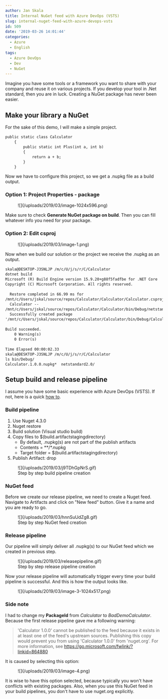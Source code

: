```yaml
---
author: Jan Skala
title: Internal NuGet feed with Azure DevOps (VSTS)
slug: internal-nuget-feed-with-azure-devops-vsts
id: 509
date: '2019-03-26 14:01:44'
categories:
  - Azure
  - English
tags:
  - Azure DevOps
  - Dev
  - NuGet
---
```


Imagine you have some tools or a framework you want to share with your company and reuse it on various projects. If you develop your tool in .Net standard, then you are in luck. Creating a NuGet package has never been easier.

## Make your library a NuGet

For the sake of this demo, I will make a simple project.

    public static class Calculator
        {
            public static int Plus(int a, int b)
            {
                return a + b;
            }
        }

Now we have to configure this project, so we get a .nupkg file as a build output.

### Option 1: Project Properties - package

<figure class="wp-block-image">![](/uploads/2019/03/image-1024x596.png)</figure>

Make sure to check **Generate NuGet package on build**. Then you can fill whatever info you need for your package.

### Option 2: Edit csproj

<figure class="wp-block-image">![](/uploads/2019/03/image-1.png)</figure>

Now when we build our solution or the project we receive the .nupkg as an output.

    skala@DESKTOP-J3SNLJP /m/c/U/j/s/r/C/Calculator
    dotnet build
    Microsoft (R) Build Engine version 15.9.20+g88f5fadfbe for .NET Core
    Copyright (C) Microsoft Corporation. All rights reserved.

      Restore completed in 66.99 ms for /mnt/c/Users/jskal/source/repos/Calculator/Calculator/Calculator.csproj.
      Calculator -- /mnt/c/Users/jskal/source/repos/Calculator/Calculator/bin/Debug/netstandard2.0/Calculator.dll
      Successfully created package '/mnt/c/Users/jskal/source/repos/Calculator/Calculator/bin/Debug/Calculator.1.0.0.nupkg'.

    Build succeeded.
        0 Warning(s)
        0 Error(s)

    Time Elapsed 00:00:02.33
    skala@DESKTOP-J3SNLJP /m/c/U/j/s/r/C/Calculator
    ls bin/Debug/
    Calculator.1.0.0.nupkg*  netstandard2.0/

## Setup build and release pipeline

I assume you have some basic experience with Azure DevOps (VSTS). If not, here is a quick [how to](https://docs.microsoft.com/en-us/azure/devops/user-guide/).

### Build pipeline

1.  Use Nuget 4.3.0
2.  Nuget restore
3.  Build solution (Visual studio build)
4.  Copy files to $(build.artifactstagingdirectory)
    *   By default, .nupkg(s) are not part of the publish artifacts
    *   Contents = **/*.nupkg
    *   Target folder = $(build.artifactstagingdirectory)
5.  Publish Artifact: drop

<figure class="wp-block-image">![](/uploads/2019/03/j9TDhGpNrS.gif)

<figcaption>Step by step build pipeline creation</figcaption>

</figure>

### NuGet feed

Before we create our release pipeline, we need to create a Nuget feed. Navigate to Artifacts and click on "New feed" button. Give it a name and you are ready to go.

<figure class="wp-block-image">![](/uploads/2019/03/hnnSuUdZg8.gif)

<figcaption>Step by step NuGet feed creation</figcaption>

</figure>

### Release pipeline

Our pipeline will simply deliver all .nupkg(s) to our NuGet feed which we created in previous step.

<figure class="wp-block-image">![](/uploads/2019/03/releasepipeline.gif)

<figcaption>Step by step release pipeline creation</figcaption>

</figure>

Now your release pipeline will automatically trigger every time your build pipeline is successful. And this is how the output looks like.

<figure class="wp-block-image">![](/uploads/2019/03/image-3-1024x517.png)</figure>

### Side note

I had to change my **PackageId** from _Calculator_ to _BadDemoCalculator_. Because the first release pipeline gave me a following warning:

> 'Calculator 1.0.0' cannot be published to the feed because it exists in at least one of the feed's upstream sources. Publishing this copy would prevent you from using 'Calculator 1.0.0' from 'nuget.org'. For more information, see https://go.microsoft.com/fwlink/?linkid=864880

It is caused by selecting this option:

<figure class="wp-block-image">![](/uploads/2019/03/image-4.png)</figure>

It is wise to have this option selected, because typically you won't have conflicts with existing packages. Also, when you use this NuGet feed in your build pipelines, you don't have to use nuget.org explicitly.